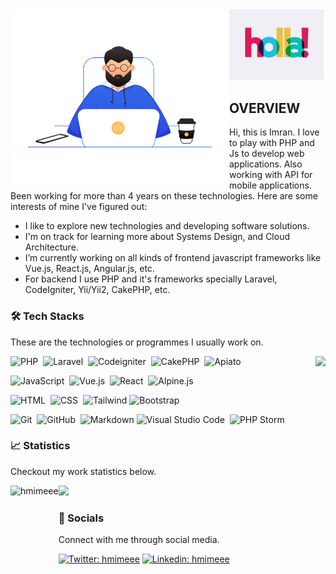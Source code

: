<img align="left" alt="Brain" width="350" src="https://github.com/hmimeee/hmimeee/raw/main/coding.png">
<img src="https://github.com/hmimeee/hmimeee/raw/main/hello.gif" width="30%">

## OVERVIEW
Hi, this is Imran. I love to play with PHP and Js to develop web applications. Also working with API for mobile applications. Been working for more than 4 years on these technologies. Here are some interests of mine I've figured out:
- I like to explore new technologies and developing software solutions.
- I'm on track for learning more about Systems Design, and Cloud Architecture.
- I’m currently working on all kinds of frontend javascript frameworks like Vue.js, React.js, Angular.js, etc.
- For backend I use PHP and it's frameworks specially Laravel, CodeIgniter, Yii/Yii2, CakePHP, etc.

### 🛠 Tech Stacks
These are the technologies or programmes I usually work on.

 <img align="right" height="150" src="https://github-readme-stats.vercel.app/api/top-langs/?username=hmimeee&theme=react&layout=compact" />
 
![PHP](https://img.shields.io/badge/-PHP-05122A?style=flat&logo=php)&nbsp;
![Laravel](https://img.shields.io/badge/-Larvel-05122A?style=flat&logo=laravel)&nbsp;
![Codeigniter](https://img.shields.io/badge/-Codeigniter-05122A?style=flat&logo=codeigniter)&nbsp;
![CakePHP](https://img.shields.io/badge/-CakePHP-05122A?style=flat&logo=cakephp)&nbsp;
![Apiato](https://img.shields.io/badge/-Apiato-05122A?style=flat&logo=laravel)&nbsp;

![JavaScript](https://img.shields.io/badge/-JavaScript-05122A?style=flat&logo=javascript)&nbsp;
![Vue.js](https://img.shields.io/badge/-Vue.js-05122A?style=flat&logo=vue.js)&nbsp;
![React](https://img.shields.io/badge/-React-05122A?style=flat&logo=react)&nbsp;
![Alpine.js](https://img.shields.io/badge/-Alpine.js-05122A?style=flat&logo=alpine.js)&nbsp;

![HTML](https://img.shields.io/badge/-HTML-05122A?style=flat&logo=HTML5)&nbsp;
![CSS](https://img.shields.io/badge/-CSS-05122A?style=flat&logo=CSS3&logoColor=1572B6)&nbsp;
![Tailwind](https://img.shields.io/badge/-Tailwind-05122A?style=flat&logo=tailwind-css&logoColor=563D7C)
![Bootstrap](https://img.shields.io/badge/-Bootstrap-05122A?style=flat&logo=bootstrap&logoColor=563D7C)

![Git](https://img.shields.io/badge/-Git-05122A?style=flat&logo=git)&nbsp;
![GitHub](https://img.shields.io/badge/-GitHub-05122A?style=flat&logo=github)&nbsp;
![Markdown](https://img.shields.io/badge/-Markdown-05122A?style=flat&logo=markdown)
![Visual Studio Code](https://img.shields.io/badge/-Visual%20Studio%20Code-05122A?style=flat&logo=visual-studio-code&logoColor=007ACC)&nbsp;
![PHP Storm](https://img.shields.io/badge/-PHP%20Storm-05122A?style=flat&logo=phpstorm)&nbsp;


### 📈 Statistics
Checkout my work statistics below.

 <img  height= "130" align="left" alt="hmimeee" src="https://github-readme-streak-stats.herokuapp.com/?user=hmimeee&theme=dark&hide_border=true" />
 <img height= "130" src="https://github-readme-stats.vercel.app/api?username=hmimeee&theme=dark&hide_border=true&show_icons=true&include_all_commits=true" />


### 💬 Socials
Connect with me through social media.

 [![Twitter: hmimeee](https://img.shields.io/twitter/follow/hmimeee?style=social)](https://twitter.com/hmimeee)
[![Linkedin: hmimeee](https://img.shields.io/badge/-hmimeee-blue?style=flat-square&logo=Linkedin&logoColor=white&link=https://www.linkedin.com/in/hmimeee/)](https://www.linkedin.com/in/hmimeee/)
